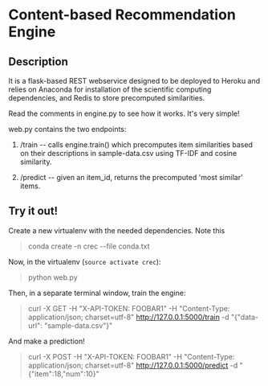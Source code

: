 # Content-based Recommendation Engine

## Description

It is a flask-based REST webservice designed to be deployed to Heroku and relies on Anaconda for installation of the scientific computing dependencies, and Redis to store precomputed similarities.

Read the comments in engine.py to see how it works. It's very simple!

web.py contains the two endpoints:

1. /train -- calls engine.train() which precomputes item similarities based on their descriptions in sample-data.csv using TF-IDF and cosine similarity.

2. /predict -- given an item_id, returns the precomputed 'most similar' items.

## Try it out!

Create a new virtualenv with the needed dependencies. Note this

> conda create -n crec --file conda.txt

Now, in the virtualenv (``source activate crec``):

> python web.py

Then, in a separate terminal window, train the engine:

> curl -X GET -H "X-API-TOKEN: FOOBAR1" -H "Content-Type: application/json; charset=utf-8" http://127.0.0.1:5000/train -d "{\"data-url\": \"sample-data.csv\"}"

And make a prediction!

> curl -X POST -H "X-API-TOKEN: FOOBAR1" -H "Content-Type: application/json; charset=utf-8" http://127.0.0.1:5000/predict -d "{\"item\":18,\"num\":10}"